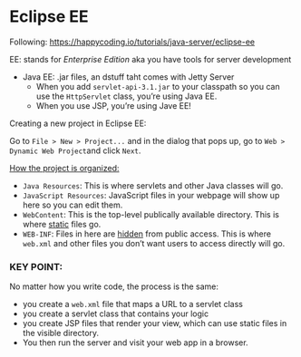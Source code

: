# Eclipse EE 

Following: https://happycoding.io/tutorials/java-server/eclipse-ee



EE: stands for *Enterprise Edition* aka you have tools for server development

- Java EE: .jar files, an dstuff taht comes with Jetty Server
  - When you add `servlet-api-3.1.jar` to your classpath so you can use the `HttpServlet` class, you’re using Java EE. 
  - When you use JSP, you’re using Jave EE!



Creating a new project in Eclipse EE: 

Go to `File > New > Project...` and in the dialog that pops up, go to `Web > Dynamic Web Project`and click `Next`.



<u>How the project is organized:</u>

- `Java Resources`: This is where servlets and other Java classes will go.
- `JavaScript Resources`: JavaScript files in your webpage will show up here so you can edit them.
- `WebContent`: This is the top-level publically available directory. This is where <u>static</u> files go.
- `WEB-INF`: Files in here are <u>hidden</u> from public access. This is where `web.xml` and other files you don’t want users to access directly will go.



### KEY POINT:

No matter how you write code, the process is the same:

- you create a `web.xml` file that maps a URL to a servlet class
- you create a servlet class that contains your logic
-  you create JSP files that render your view, which can use static files in the visible directory. 
- You then run the server and visit your web app in a browser.